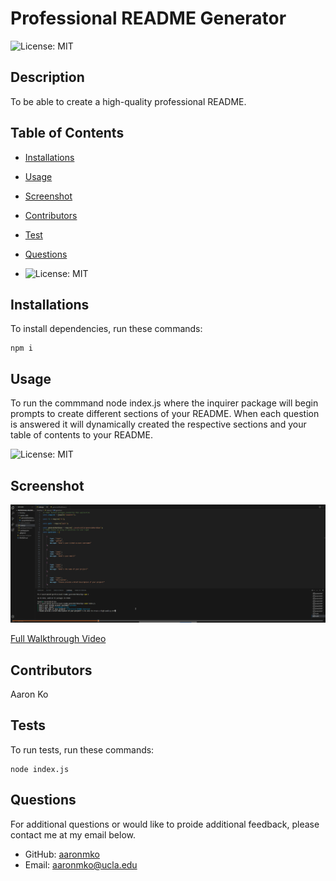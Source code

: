 # Professional README Generator
  ![License: MIT](https://img.shields.io/badge/License-MIT-yellow.svg)

## Description 

  To be able to create a high-quality professional README.

  ## Table of Contents 

  * [Installations](#installations)

  * [Usage](#usage)

  * [Screenshot](#screenshot)

  * [Contributors](#contributors)

  * [Test](#tests)

  * [Questions](#questions)

  * ![License: MIT](https://img.shields.io/badge/License-MIT-yellow.svg)
  
  ## Installations

  To install dependencies, run these commands:

  ```
  npm i
  ```

  ## Usage
  
To run the commmand node index.js where the inquirer package will begin prompts to create different sections of your README. When each question is answered it will dynamically created the respective sections and your table of contents to your README.

![License: MIT](https://img.shields.io/badge/License-MIT-yellow.svg)

## Screenshot

![Alt text](/Develop/assets/images/Screenshot%202023-06-26%20140441.png)

[Full Walkthrough  Video](https://drive.google.com/file/d/10u79zZYTjwRZMG7fc8DNqKYBB22Wszm-/view)

## Contributors

  Aaron Ko

  ## Tests

  To run tests, run these commands:

  ```
  node index.js
  ```

  ## Questions

  For additional questions or would like to proide additional feedback, please contact me at my email below.

  - GitHub: [aaronmko](https://github.com/aaronmko/)
  - Email:  aaronmko@ucla.edu
  